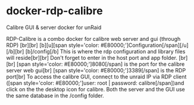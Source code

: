 # docker-rdp-calibre

Calibre GUI & server docker for unRaid

RDP-Calibre is a combo docker for calibre web server and gui (through RDP) [br][br]
[b][u][span style='color: #E80000;']Configuration[/span][/u][/b][br]
[b]/config[/b] This is where the rdp configuration and library files will reside[br][br]
Don't forget to enter in the host port and app folder. [br][br]
[span style='color: #E80000;']8080[/span] is the port for the calibre server web gui[br]
[span style='color: #E80000;']3389[/span] is the RDP port[br]
To access the calibre GUI, connect to the unraid IP via RDP client ([span style='color: #E80000;']user: root | password: calibre[/span])and click on the the desktop icon for calibre. Both the server and the GUI use the same database in the /config folder.
